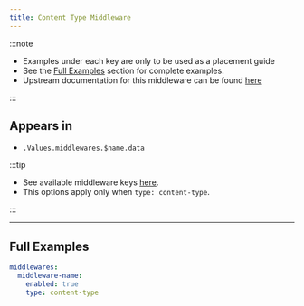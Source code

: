 ```yaml
---
title: Content Type Middleware
---
```


:::note

- Examples under each key are only to be used as a placement guide
- See the [Full Examples](/common/middlewares/content-type#full-examples) section for complete examples.
- Upstream documentation for this middleware can be found [here](https://doc.traefik.io/traefik/middlewares/http/contenttype)

:::

## Appears in

- `.Values.middlewares.$name.data`

:::tip

- See available middleware keys [here](/common/middlewares).
- This options apply only when `type: content-type`.

:::

---

## Full Examples

```yaml
middlewares:
  middleware-name:
    enabled: true
    type: content-type
```
